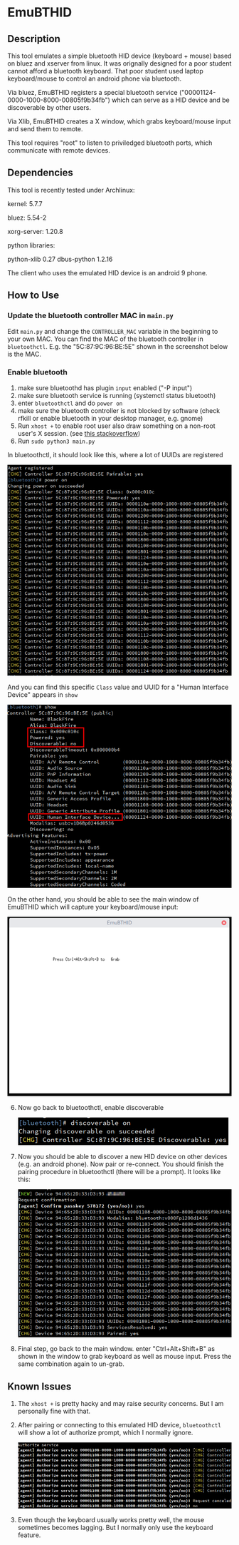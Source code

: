 # EmuBTHID

## Description

This tool emulates a simple bluetooth HID device (keyboard + mouse) based on bluez and xserver from linux. It was orignally designed for a poor student cannot afford a bluetooth keyboard. That poor student used laptop keyboard/mouse to control an android phone via bluetooth.

Via bluez, EmuBTHID registers a special bluetooth service ("00001124-0000-1000-8000-00805f9b34fb") which can serve as a HID device and be discoverable by other users.

Via Xlib, EmuBTHID creates a X window, which grabs keyboard/mouse input and send them to remote.

This tool requires "root" to listen to priviledged bluetooth ports, which communicate with remote devices.

## Dependencies

This tool is recently tested under Archlinux:

kernel: 5.7.7

bluez: 5.54-2

xorg-server: 1.20.8



python libraries:

python-xlib 0.27
dbus-python 1.2.16



The client who uses the emulated HID device is an android 9 phone.

## How to Use

### Update the bluetooth controller MAC in `main.py`

Edit `main.py` and change the `CONTROLLER_MAC` variable in the beginning to your own MAC. You can find the MAC of the bluetooth controller in `bluetoothctl`. E.g. the "5C:87:9C:96:BE:5E" shown in the screenshot below is the MAC.

### Enable bluetooth

1. make sure bluetoothd has plugin `input` enabled ("-P input")
2. make sure bluetooth service is running (systemctl status bluetooth)
3. enter `bluetoothctl` and do `power on`
4. make sure the bluetooth controller is not blocked by software (check rfkill or enable bluetooth in your desktop manager, e.g. gnome)
5. Run `xhost +` to enable root user also draw something on a non-root user's X session. (see [this stackoverflow](https://stackoverflow.com/questions/31902846/how-to-fix-error-xlib-error-displayconnectionerror-cant-connect-to-display-0))
6. Run `sudo python3 main.py`

In bluetoothctl, it should look like this, where a lot of UUIDs are registered

![bluetoothctl_1](imgs/bluetoothctl-1.png)

And you can find this specific `Class` value and UUID for a "Human Interface Device" appears in `show`

![bluetoothctl-2](imgs/bluetoothctl-2.png)

On the other hand, you should be able to see the main window of EmuBTHID which will capture your keyboard/mouse input:

![MainWindow](imgs/MainWindow.png)

6. Now go back to bluetoothctl, enable discoverable

   ![bluetoothctl-3](imgs/bluetoothctl-3.png)

7. Now you should be able to discover a new HID device on other devices (e.g. an android phone). Now pair or re-connect. You should finish the pairing procedure in bluetoothctl (there will be a prompt). It looks like this:

   ![bluetoothctl-4](imgs/bluetoothctl-4.png)

8. Final step, go back to the main window. enter "Ctrl+Alt+Shift+B" as shown in the window to grab keyboard as well as mouse input. Press the same combination again to un-grab.

## Known Issues

1. The `xhost +` is pretty hacky and may raise security concerns. But I am personally fine with that.

2. After pairing or connecting to this emulated HID device, `bluetoothctl` will show a lot of authorize prompt, which I normally ignore.

   ![bluetoothctl-authorize-prompt](imgs/bluetoothctl-authorize-prompt.png)

3. Even though the keyboard usually works pretty well, the mouse sometimes becomes lagging. But I normally only use the keyboard feature.
